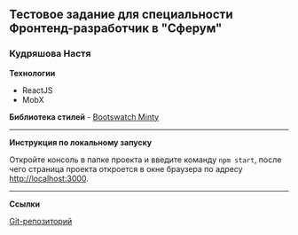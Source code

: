 ## Тестовое задание для cпециальности Фронтенд-разработчик в "Сферум"
### Кудряшова Настя
__Технологии__
- ReactJS
- MobX

__Библиотека стилей__ - [Bootswatch Minty](https://bootswatch.com/minty/) 

---
__Инструкция по локальному запуску__

Откройте консоль в папке проекта и введите команду `npm start`, после чего страница проекта откроется в окне браузера 
по адресу [http://localhost:3000](http://localhost:3000).

---
__Ссылки__

[Git-репозиторий](https://github.com/Kudryashova-Nastya/book-shop)